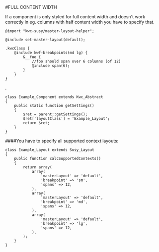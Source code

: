 #FULL CONTENT WIDTH

If a component is only styled for full content width and doesn't work correctly in eg. 
columns with half content width you have to specify that.

    @import "kwc-susy/master-layout-helper";
     
    @include set-master-layout(default);
     
    .kwcClass {
        @include kwf-breakpoints(md lg) {
            &__foo {
                //foo should span over 6 columns (of 12)
                @include span(6);
            }
        }
    }
     
.


    class Example_Component extends Kwc_Abstract
    {
        public static function getSettings()
        {
            $ret = parent::getSettings();
            $ret['layoutClass'] = 'Example_Layout';
            return $ret;
        }
    }
    
    
####You have to specify all supported context layouts:


    class Example_Layout extends Susy_Layout
    {
        public function calcSupportedContexts()
        {
            return array(
                array(
                    'masterLayout' => 'default',
                    'breakpoint' => 'sm',
                    'spans' => 12,
                ),
                array(
                    'masterLayout' => 'default',
                    'breakpoint' => 'md',
                    'spans' => 12,
                ),
                array(
                    'masterLayout' => 'default',
                    'breakpoint' => 'lg',
                    'spans' => 12,
                ),
            );
        }
    }